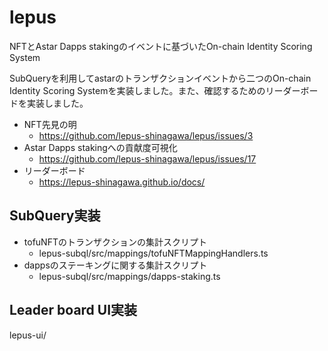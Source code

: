 # lepus

NFTとAstar Dapps stakingのイベントに基づいたOn-chain Identity Scoring System

SubQueryを利用してastarのトランザクションイベントから二つのOn-chain Identity Scoring Systemを実装しました。また、確認するためのリーダーボードを実装しました。

- NFT先見の明
  - https://github.com/lepus-shinagawa/lepus/issues/3
- Astar Dapps stakingへの貢献度可視化
  - https://github.com/lepus-shinagawa/lepus/issues/17
- リーダーボード
  - https://lepus-shinagawa.github.io/docs/

## SubQuery実装

- tofuNFTのトランザクションの集計スクリプト
  - lepus-subql/src/mappings/tofuNFTMappingHandlers.ts
- dappsのステーキングに関する集計スクリプト
  - lepus-subql/src/mappings/dapps-staking.ts

## Leader board UI実装

lepus-ui/

